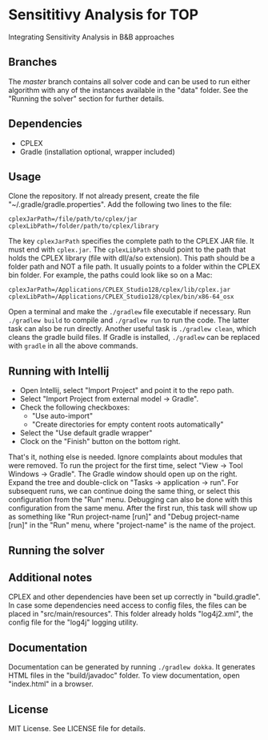 # Sensititivy Analysis for TOP
Integrating Sensitivity Analysis in B&amp;B approaches

## Branches

The _master_ branch contains all solver code and can be used to run either
algorithm with any of the instances available in the "data" folder. See the
"Running the solver" section for further details. 

## Dependencies

- CPLEX
- Gradle (installation optional, wrapper included)

## Usage

Clone the repository. If not already present, create the file
"~/.gradle/gradle.properties". Add the following two lines to the file:

```
cplexJarPath=/file/path/to/cplex/jar
cplexLibPath=/folder/path/to/cplex/library
```

The key `cplexJarPath` specifies the complete path to the CPLEX JAR file. It
must end with `cplex.jar`. The `cplexLibPath` should point to the path that
holds the CPLEX library (file with dll/a/so extension).  This path should be a
folder path and NOT a file path. It usually points to a folder within the CPLEX
bin folder. For example, the paths could look like so on a Mac:

```
cplexJarPath=/Applications/CPLEX_Studio128/cplex/lib/cplex.jar
cplexLibPath=/Applications/CPLEX_Studio128/cplex/bin/x86-64_osx
```

Open a terminal and make the `./gradlew` file executable if necessary.  Run
`./gradlew build` to compile and `./gradlew run` to run the code.  The latter
task can also be run directly. Another useful task is `./gradlew clean`, which
cleans the gradle build files. If Gradle is installed, `./gradlew` can be
replaced with `gradle` in all the above commands.

## Running with Intellij

- Open Intellij, select "Import Project" and point it to the repo path.
- Select "Import Project from external model -> Gradle".
- Check the following checkboxes:
    + "Use auto-import"
    + "Create directories for empty content roots automatically"
- Select the "Use default gradle wrapper"
- Clock on the "Finish" button on the bottom right.

That's it, nothing else is needed. Ignore complaints about modules that were
removed. To run the project for the first time, select
"View -> Tool Windows -> Gradle". The Gradle window should open up on the
right. Expand the tree and double-click on "Tasks -> application -> run". For
subsequent runs, we can continue doing the same thing, or select this
configuration from the "Run" menu.  Debugging can also be done with this
configuration from the same menu.  After the first run, this task will show up
as something like "Run project-name [run]" and "Debug project-name [run]" in
the "Run" menu, where "project-name" is the name of the project.

## Running the solver


## Additional notes

CPLEX and other dependencies have been set up correctly in "build.gradle".
In case some dependencies need access to config files, the files can be placed
in "src/main/resources". This folder already holds "log4j2.xml", the config
file for the "log4j" logging utility.

## Documentation

Documentation can be generated by running `./gradlew dokka`. It generates HTML
files in the "build/javadoc" folder. To view documentation, open "index.html"
in a browser.

## License

MIT License. See LICENSE file for details.
